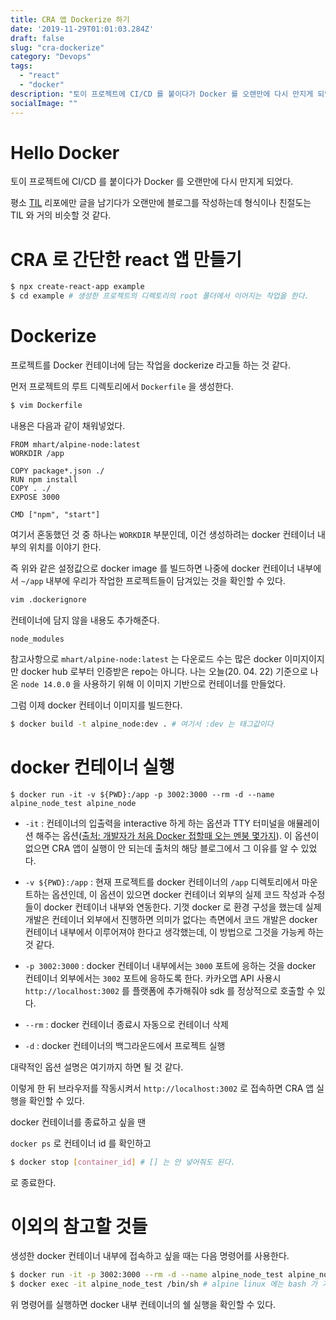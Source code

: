 ```yaml
---
title: CRA 앱 Dockerize 하기
date: '2019-11-29T01:01:03.284Z'
draft: false
slug: "cra-dockerize"
category: "Devops"
tags:
  - "react"
  - "docker"
description: "토이 프로젝트에 CI/CD 를 붙이다가 Docker 를 오랜만에 다시 만지게 되었다."
socialImage: ""
---
```


# Hello Docker

토이 프로젝트에 CI/CD 를 붙이다가 Docker 를 오랜만에 다시 만지게 되었다.

평소 [TIL](https://github.com/irrationnelle/TIL) 리포에만 글을 남기다가 오랜만에 블로그를 작성하는데 형식이나 친절도는 TIL 와 거의 비슷할 것 같다.

# CRA 로 간단한 react 앱 만들기

```bash
$ npx create-react-app example
$ cd example # 생성한 프로젝트의 디렉토리의 root 폴더에서 이어지는 작업을 한다.
```

# Dockerize

프로젝트를 Docker 컨테이너에 담는 작업을 dockerize 라고들 하는 것 같다.

먼저 프로젝트의 루트 디렉토리에서 `Dockerfile` 을 생성한다.

```bash
$ vim Dockerfile
```

내용은 다음과 같이 채워넣었다.

```
FROM mhart/alpine-node:latest
WORKDIR /app

COPY package*.json ./
RUN npm install
COPY . ./
EXPOSE 3000

CMD ["npm", "start"]  
```

여기서 혼동했던 것 중 하나는 `WORKDIR` 부분인데, 이건 생성하려는 docker 컨테이너 내부의 위치를 이야기 한다.

즉 위와 같은 설정값으로 docker image 를 빌드하면 나중에 docker 컨테이너 내부에서 `~/app` 내부에 우리가 작업한 프로젝트들이 담겨있는 것을 확인할 수 있다.

```bash
vim .dockerignore
```

컨테이너에 담지 않을 내용도 추가해준다.

```
node_modules
```

참고사항으로 `mhart/alpine-node:latest` 는 다운로드 수는 많은 docker 이미지이지만 docker hub 로부터 인증받은 repo는 아니다. 나는 오늘(20. 04. 22) 기준으로 나온 `node 14.0.0` 을 사용하기 위해 이 이미지 기반으로 컨테이너를 만들었다.

그럼 이제 docker 컨테이너 이미지를 빌드한다.

```bash
$ docker build -t alpine_node:dev . # 여기서 :dev 는 태그값이다
```

# docker 컨테이너 실행

`$ docker run -it -v ${PWD}:/app -p 3002:3000 --rm -d --name alpine_node_test alpine_node`

- `-it` : 컨테이너의 입출력을 interactive 하게 하는 옵션과 TTY 터미널을 애뮬레이션 해주는 옵션([출처: 개발자가 처음 Docker 접할때 오는 멘붕 몇가지](https://www.popit.kr/개발자가-처음-docker-접할때-오는-멘붕-몇가지/)). 이 옵션이 없으면 CRA 앱이 실행이 안 되는데 출처의 해당 블로그에서 그 이유를 알 수 있었다.


- `-v ${PWD}:/app` : 현재 프로젝트를 docker 컨테이너의 `/app` 디렉토리에서 마운트하는 옵션인데, 이 옵션이 있으면 docker 컨테이너 외부의 실제 코드 작성과 수정들이 docker 컨테이너 내부와 연동한다. 기껏 docker 로 환경 구성을 했는데 실제 개발은 컨테이너 외부에서 진행하면 의미가 없다는 측면에서 코드 개발은 docker 컨테이너 내부에서 이루어져야 한다고 생각했는데, 이 방법으로 그것을 가능케 하는 것 같다.

- `-p 3002:3000` : docker 컨테이너 내부에서는 `3000` 포트에 응하는 것을 docker 컨테이너 외부에서는 `3002` 포트에 응하도록 한다. 카카오맵 API 사용시 `http://localhost:3002` 를 플랫폼에 추가해줘야 sdk 를 정상적으로 호출할 수 있다.

- `--rm` : docker 컨테이너 종료시 자동으로 컨테이너 삭제

- `-d` : docker 컨테이너의 백그라운드에서 프로젝트 실행

대략적인 옵션 설명은 여기까지 하면 될 것 같다.

이렇게 한 뒤 브라우저를 작동시켜서 `http://localhost:3002` 로 접속하면 CRA 앱 실행을 확인할 수 있다.

docker 컨테이너를 종료하고 싶을 땐

`docker ps` 로 컨테이너 id 를 확인하고

```bash
$ docker stop [container_id] # [] 는 안 넣어줘도 된다.
```

로 종료한다.

# 이외의 참고할 것들

생성한 docker 컨테이너 내부에 접속하고 싶을 때는 다음 명령어를 사용한다.

```bash
$ docker run -it -p 3002:3000 --rm -d --name alpine_node_test alpine_node /bin/sh
$ docker exec -it alpine_node_test /bin/sh # alpine linux 에는 bash 가 기본설치 되어있지 않아서 /bin/sh 를 이용한다
```

위 명령어를 실행하면 docker 내부 컨테이너의 쉘 실행을 확인할 수 있다.
